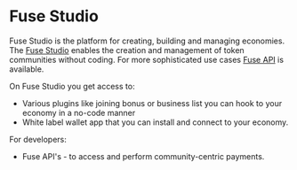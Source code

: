 # Fuse Studio

Fuse Studio is the platform for creating, building and managing economies. The [Fuse Studio](https://studio.fuse.io) enables the creation and management of token communities without coding. For more sophisticated use cases [Fuse API](fuse-studio.md#fuse-api) is available.

On Fuse Studio you get access to:

* Various plugins like joining bonus or business list you can hook to your economy in a no-code manner
* White label wallet app that you can install and connect to your economy.

For developers:

* Fuse API's - to access and perform community-centric payments.
